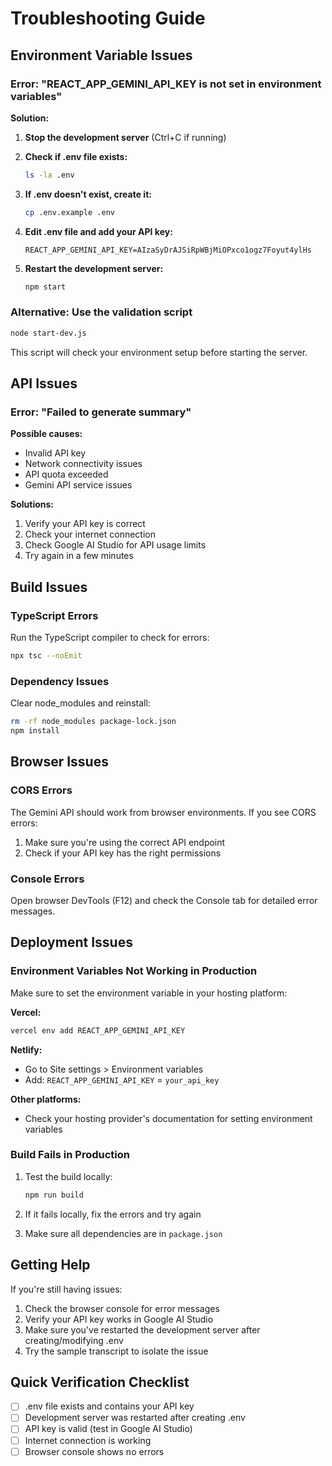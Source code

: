 # Troubleshooting Guide

## Environment Variable Issues

### Error: "REACT_APP_GEMINI_API_KEY is not set in environment variables"

**Solution:**

1. **Stop the development server** (Ctrl+C if running)

2. **Check if .env file exists:**

   ```bash
   ls -la .env
   ```

3. **If .env doesn't exist, create it:**

   ```bash
   cp .env.example .env
   ```

4. **Edit .env file and add your API key:**

   ```
   REACT_APP_GEMINI_API_KEY=AIzaSyDrAJSiRpWBjMiOPxco1ogz7Foyut4ylHs
   ```

5. **Restart the development server:**
   ```bash
   npm start
   ```

### Alternative: Use the validation script

```bash
node start-dev.js
```

This script will check your environment setup before starting the server.

## API Issues

### Error: "Failed to generate summary"

**Possible causes:**

- Invalid API key
- Network connectivity issues
- API quota exceeded
- Gemini API service issues

**Solutions:**

1. Verify your API key is correct
2. Check your internet connection
3. Check Google AI Studio for API usage limits
4. Try again in a few minutes

## Build Issues

### TypeScript Errors

Run the TypeScript compiler to check for errors:

```bash
npx tsc --noEmit
```

### Dependency Issues

Clear node_modules and reinstall:

```bash
rm -rf node_modules package-lock.json
npm install
```

## Browser Issues

### CORS Errors

The Gemini API should work from browser environments. If you see CORS errors:

1. Make sure you're using the correct API endpoint
2. Check if your API key has the right permissions

### Console Errors

Open browser DevTools (F12) and check the Console tab for detailed error messages.

## Deployment Issues

### Environment Variables Not Working in Production

Make sure to set the environment variable in your hosting platform:

**Vercel:**

```bash
vercel env add REACT_APP_GEMINI_API_KEY
```

**Netlify:**

- Go to Site settings > Environment variables
- Add: `REACT_APP_GEMINI_API_KEY` = `your_api_key`

**Other platforms:**

- Check your hosting provider's documentation for setting environment variables

### Build Fails in Production

1. Test the build locally:

   ```bash
   npm run build
   ```

2. If it fails locally, fix the errors and try again

3. Make sure all dependencies are in `package.json`

## Getting Help

If you're still having issues:

1. Check the browser console for error messages
2. Verify your API key works in Google AI Studio
3. Make sure you've restarted the development server after creating/modifying .env
4. Try the sample transcript to isolate the issue

## Quick Verification Checklist

- [ ] .env file exists and contains your API key
- [ ] Development server was restarted after creating .env
- [ ] API key is valid (test in Google AI Studio)
- [ ] Internet connection is working
- [ ] Browser console shows no errors
